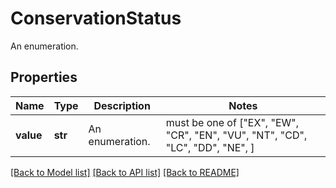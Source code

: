 # ConservationStatus

An enumeration.

## Properties
Name | Type | Description | Notes
------------ | ------------- | ------------- | -------------
**value** | **str** | An enumeration. |  must be one of ["EX", "EW", "CR", "EN", "VU", "NT", "CD", "LC", "DD", "NE", ]

[[Back to Model list]](../README.md#documentation-for-models) [[Back to API list]](../README.md#documentation-for-api-endpoints) [[Back to README]](../README.md)


